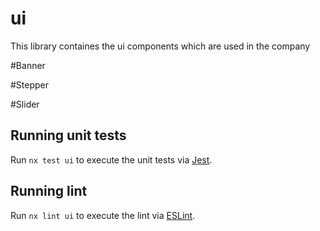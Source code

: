# ui

This library containes the ui components which are used in the company

#Banner 

#Stepper

#Slider
## Running unit tests

Run `nx test ui` to execute the unit tests via [Jest](https://jestjs.io).

## Running lint

Run `nx lint ui` to execute the lint via [ESLint](https://eslint.org/).
